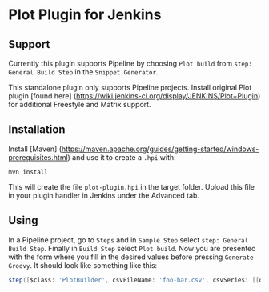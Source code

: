 # Plot Plugin for Jenkins

## Support
Currently this plugin supports Pipeline by choosing `Plot build` from `step: General Build Step` in the `Snippet Generator`.

This standalone plugin only supports Pipeline projects. Install original Plot plugin [found here] (https://wiki.jenkins-ci.org/display/JENKINS/Plot+Plugin) for additional Freestyle and Matrix support.

## Installation
Install [Maven] (https://maven.apache.org/guides/getting-started/windows-prerequisites.html) and use it to create a `.hpi` with:
```
mvn install
```
This will create the file `plot-plugin.hpi` in the target folder. Upload this file in your plugin handler in Jenkins under the Advanced tab.

## Using
In a Pipeline project, go to `Steps` and in `Sample Step` select `step: General Build Step`. Finally in `Build Step` select `Plot build`. Now you are presented with the form where you fill in the desired values before pressing `Generate Groovy`. It should look like something like this:
```groovy
step([$class: 'PlotBuilder', csvFileName: 'foo-bar.csv', csvSeries: [[displayTableFlag: false, exclusionValues: '', file: 'data.plot', inclusionFlag: 'OFF', url: '']], exclZero: false, group: 'Group1', keepRecords: false, logarithmic: false, numBuilds: '30', style: 'line', title: 'Title2', useDescr: false, yaxis: 'Sample', yaxisMaximum: '', yaxisMinimum: ''])
```